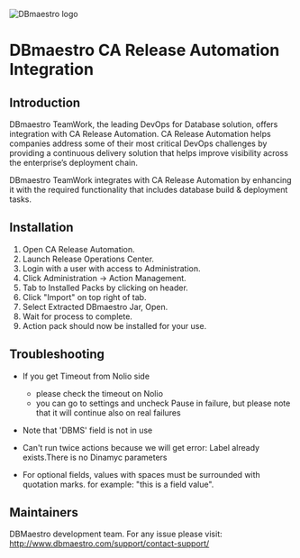 ![DBmaestro logo](http://www.dbmaestro.com/wp-content/uploads/2013/02/main-logo1.png)

# DBmaestro CA Release Automation Integration

Introduction
------------

DBmaestro TeamWork, the leading DevOps for Database solution, offers integration with CA Release Automation. CA Release Automation helps companies address some of their most critical DevOps challenges by providing a continuous delivery solution that helps improve visibility across the enterprise’s deployment chain.

DBmaestro TeamWork integrates with CA Release Automation by enhancing it with the required functionality that includes database build & deployment tasks.

Installation
------------

1. Open CA Release Automation.
2. Launch Release Operations Center.
3. Login with a user with access to Administration.
4. Click Administration -> Action Management.
5. Tab to Installed Packs by clicking on header.
6. Click "Import" on top right of tab.
7. Select Extracted DBmaestro Jar, Open.
8. Wait for process to complete.
9. Action pack should now be installed for your use.

Troubleshooting
---------------

* If you get Timeout from Nolio side
	- please check the timeout on Nolio
	- you can go to settings and uncheck Pause in failure, but please note that it will continue also on real failures

* Note that 'DBMS' field is not in use

* Can't run twice actions because we will get error: Label already exists.There is no Dinamyc parameters

* For optional fields, values with spaces must be surrounded with quotation marks. for example: "this is a field value".



Maintainers
------------

DBMaestro development team. For any issue please visit: http://www.dbmaestro.com/support/contact-support/


